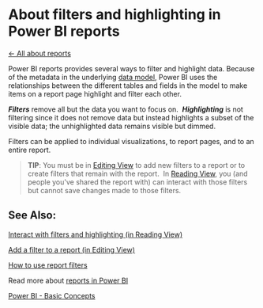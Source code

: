 <properties 
   pageTitle="About filters and highlighting in Power BI reports"
   description="About filters and highlighting in Power BI reports"
   services="powerbi" 
   documentationCenter="" 
   authors="pcw3187" 
   manager="mblythe" 
   editor=""
   tags=""/>
 
<tags
   ms.service="powerbi"
   ms.devlang="NA"
   ms.topic="article"
   ms.tgt_pltfrm="NA"
   ms.workload="powerbi"
   ms.date="10/14/2015"
   ms.author="v-pawrig"/>
# About filters and highlighting in Power BI reports

[← All about reports](https://support.powerbi.com/knowledgebase/topics/65157-all-about-reports)

Power BI reports provides several ways to filter and highlight data. Because of the metadata in the underlying [data model](https://support.office.com/en-us/article/Create-a-Data-Model-in-Excel-87e7a54c-87dc-488e-9410-5c75dbcb0f7b?ui=en-US&rs=en-US&ad=US), Power BI uses the relationships between the different tables and fields in the model to make items on a report page highlight and filter each other.

***Filters*** remove all but the data you want to focus on.  ***Highlighting*** is not filtering since it does not remove data but instead highlights a subset of the visible data; the unhighlighted data remains visible but dimmed.

Filters can be applied to individual visualizations, to report pages, and to an entire report. 

>**TIP**: You must be in [Editing View](http://support.powerbi.com/knowledgebase/articles/443094-edit-a-report%0A) to add new filters to a report or to create filters that remain with the report.  In [Reading View](http://support.powerbi.com/knowledgebase/articles/445094-interact-with-a-report-in-reading-view%0A), you (and people you've shared the report with) can interact with those filters but cannot save changes made to those filters.


## See Also:

[Interact with filters and highlighting (in Reading View)](http://support.powerbi.com/knowledgebase/articles/445094-interact-with-a-report-in-reading-view)

[Add a filter to a report (in Editing View)](http://support.powerbi.com/knowledgebase/articles/464704)

[How to use report filters](http://support.powerbi.com/knowledgebase/articles/546859)

Read more about [reports in Power BI](http://support.powerbi.com/knowledgebase/articles/425684-reports-in-power-bi)

[Power BI - Basic Concepts](http://support.powerbi.com/knowledgebase/articles/487029-power-bi-preview-basic-concepts)*﻿*

